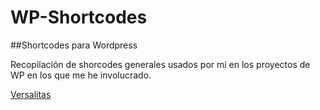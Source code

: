# WP-Shortcodes
##Shortcodes para Wordpress

Recopilación de shorcodes generales usados por mi en los proyectos de WP en los que me he involucrado.

[Versalitas](https://github.com/3rn3st0/WP-Shortcodes/blob/master/versalitas.md)
